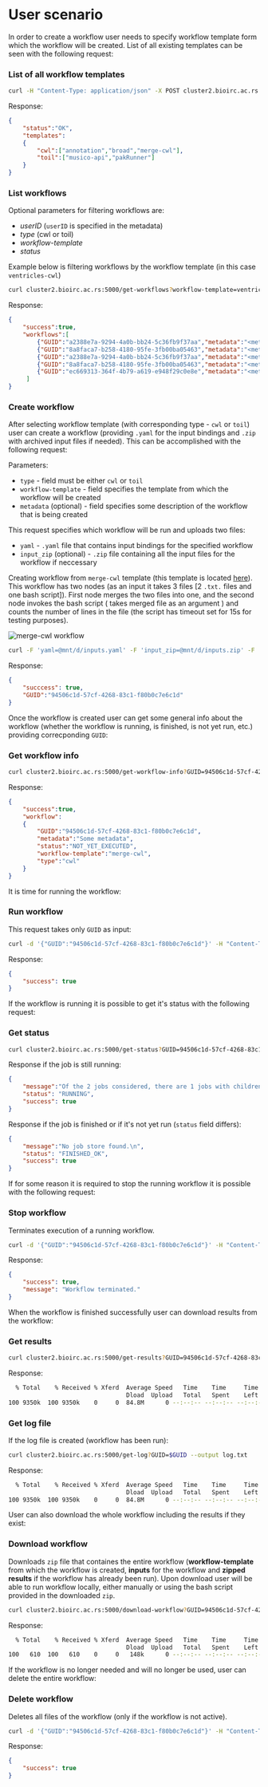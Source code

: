 # User scenario

In order to create a workflow user needs to specify workflow template form which the workflow will be created.
List of all existing templates can be seen with the following request:

### List of all workflow templates

```bash
curl -H "Content-Type: application/json" -X POST cluster2.bioirc.ac.rs:5000/get-workflow-templates
```

Response:

```json
{
    "status":"OK",
    "templates":
    {
        "cwl":["annotation","broad","merge-cwl"],
        "toil":["musico-api","pakRunner"]
    }
}

```
### List workflows

Optional parameters for filtering workflows are:
- *userID* (`userID` is specified in the metadata)
- *type* (cwl or toil)
- *workflow-template*
- *status*

Example below is filtering workflows by the workflow template (in this case `ventricles-cwl`)

```bash
curl cluster2.bioirc.ac.rs:5000/get-workflows?workflow-template=ventricles-cwl
```

Response:

```json
{
    "success":true,
    "workflows":[
        {"GUID":"a2388e7a-9294-4a0b-bb24-5c36fb9f37aa","metadata":"<metadata><userID>1</userID></metadata>","status":"NOT_YET_EXECUTED","workflow-template":"ventricles-cwl", "type":"cwl"},
        {"GUID":"8a8faca7-b258-4180-95fe-3fb00ba05463","metadata":"<metadata><userID>1</userID></metadata>","status":"NOT_YET_EXECUTED","workflow-template":"ventricles-cwl", "type":"cwl"},
        {"GUID":"a2388e7a-9294-4a0b-bb24-5c36fb9f37aa","metadata":"<metadata><userID>2</userID></metadata>","status":"NOT_YET_EXECUTED","workflow-template":"ventricles-cwl", "type":"cwl"},
        {"GUID":"8a8faca7-b258-4180-95fe-3fb00ba05463","metadata":"<metadata><userID>2</userID></metadata>","status":"NOT_YET_EXECUTED","workflow-template":"ventricles-cwl", "type":"cwl"},
        {"GUID":"ec669313-364f-4b79-a619-e948f29c0e8e","metadata":"<metadata><userID>2</userID></metadata>","status":"NOT_YET_EXECUTED","workflow-template":"ventricles-cwl", "type":"cwl"},
     ]
}

```

### Create workflow

After selecting workflow template (with corresponding type - `cwl` or `toil`) user can create a workflow (providing `.yaml` for the input bindings and `.zip` with archived input files if needed). This can be accomplished with the following request:

Parameters:

* `type` - field must be either `cwl` or `toil`
* `workflow-template` - field specifies the template from which the workflow will be created
* `metadata` (optional) - field specifies some description of the workflow that is being created

This request specifies which workflow will be run and uploads two files:

* `yaml` - `.yaml` file that contains input bindings for the specified workflow
* `input_zip` (optional) - `.zip` file containing all the input files for the workflow if neccessary




Creating workflow from `merge-cwl` template (this template is located [here](https://github.com/Andreja28/cloud-workflows/tree/master/cwl/merge-cwl)). This workflow has two nodes (as an input it takes 3 files [2 `.txt.` files and one bash script]). First node merges the two files into one, and the second node invokes the bash script ( takes merged file as an argument ) and counts the number of lines in the file (the script has timeout set for 15s for testing purposes).

![merge-cwl workflow](https://github.com/Andreja28/cloud-workflows/blob/master/cwl/merge-cwl/merge-cwl.PNG)

```bash
curl -F 'yaml=@mnt/d/inputs.yaml' -F 'input_zip=@mnt/d/inputs.zip' -F 'type=cwl' -F 'workflow-template=merge-cwl' -F 'metadata=Some metadata' cluster2.bioirc.ac.rs:5000/create-workflow

```

Response:

```json
{
    "succcess": true,
    "GUID":"94506c1d-57cf-4268-83c1-f80b0c7e6c1d"
}
```

Once the workflow is created user can get some general info about the workflow (whether the workflow is running, is finished, is not yet run, etc.) providing correcponding `GUID`:

### Get workflow info



```bash
curl cluster2.bioirc.ac.rs:5000/get-workflow-info?GUID=94506c1d-57cf-4268-83c1-f80b0c7e6c1d
```

Response:

```json
{
    "success":true,
    "workflow":
    {
        "GUID":"94506c1d-57cf-4268-83c1-f80b0c7e6c1d",
        "metadata":"Some metadata",
        "status":"NOT_YET_EXECUTED",
        "workflow-template":"merge-cwl",
        "type":"cwl"
    }
}
```


It is time for running the workflow:

### Run workflow

This request takes only `GUID` as input:

```bash
curl -d '{"GUID":"94506c1d-57cf-4268-83c1-f80b0c7e6c1d"}' -H "Content-Type:application/json" -X POST cluster2.bioirc.ac.rs:5000/run-workflow
```

Response:

```json
{
    "success": true
}
```


If the workflow is running it is possible to get it's status with the following request:

### Get status

```bash
curl cluster2.bioirc.ac.rs:5000/get-status?GUID=94506c1d-57cf-4268-83c1-f80b0c7e6c1d
```

Response if the job is still running:

```json
{
    "message":"Of the 2 jobs considered, there are 1 jobs with children, 1 jobs ready to run, 0 zombie jobs, 0 jobs with services, 0 services, and 0 jobs with log files currently in FileJobStore(/home/user/FES-API/running/94506c1d-57cf-4268-83c1-f80b0c7e6c1d).\n",
    "status": "RUNNING",
    "success": true
}

```

Response if the job is finished or if it's not yet run (`status` field differs):

```json
{
    "message":"No job store found.\n",
    "status": "FINISHED_OK", 
    "success": true
}

```

If for some reason it is required to stop the running workflow it is possible with the following request:


### Stop workflow

Terminates execution of a running workflow.

```bash
curl -d '{"GUID":"94506c1d-57cf-4268-83c1-f80b0c7e6c1d"}' -H "Content-Type:application/json" -X POST cluster2.bioirc.ac.rs:5000/stop-workflow
```

Response:

```json
{
    "success": true,
    "message": "Workflow terminated."
}
```

When the workflow is finished successfully user can download results from the workflow:

### Get results

```bash
curl cluster2.bioirc.ac.rs:5000/get-results?GUID=94506c1d-57cf-4268-83c1-f80b0c7e6c1d --output file.zip
```

Response:

```bash
  % Total    % Received % Xferd  Average Speed   Time    Time     Time  Current
                                 Dload  Upload   Total   Spent    Left  Speed
100 9350k  100 9350k    0     0  84.8M      0 --:--:-- --:--:-- --:--:-- 85.3M

```

### Get log file

If the log file is created (workflow has been run):

```bash
curl cluster2.bioirc.ac.rs:5000/get-log?GUID=$GUID --output log.txt
```

Response:

```bash
  % Total    % Received % Xferd  Average Speed   Time    Time     Time  Current
                                 Dload  Upload   Total   Spent    Left  Speed
100 9350k  100 9350k    0     0  84.8M      0 --:--:-- --:--:-- --:--:-- 85.3M

```

User can also download the whole workflow including the results if they exist:

### Download workflow

Downloads `zip` file that containes the entire workflow (**workflow-template** from which the workflow is created, **inputs** for the workflow and **zipped results** if the workflow has already been run). Upon download user will be able to run workflow locally, either manually or using the bash script provided in the downloaded `zip`.


```bash
curl cluster2.bioirc.ac.rs:5000/download-workflow?GUID=94506c1d-57cf-4268-83c1-f80b0c7e6c1d --output workflow.zip
```

Response:

```bash
  % Total    % Received % Xferd  Average Speed   Time    Time     Time  Current
                                 Dload  Upload   Total   Spent    Left  Speed
100   610  100   610    0     0   148k      0 --:--:-- --:--:-- --:--:--  148k


```

If the workflow is no longer needed and will no longer be used, user can delete the entire workflow:

### Delete workflow

Deletes all files of the workflow (only if the workflow is not active).

```bash
curl -d '{"GUID":"94506c1d-57cf-4268-83c1-f80b0c7e6c1d"}' -H "Content-Type:application/json" -X POST cluster2.bioirc.ac.rs:5000/delete-workflow
```

Response:

```json
{
    "success": true
}
```
